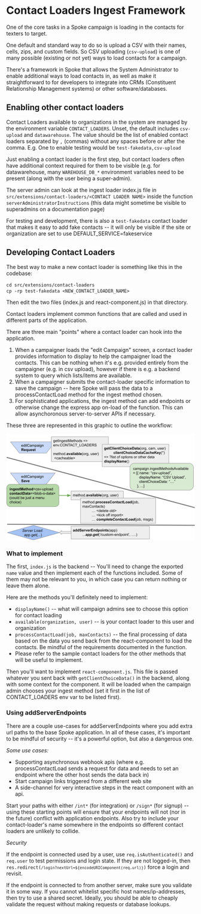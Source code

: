 # Contact Loaders Ingest Framework

One of the core tasks in a Spoke campaign is loading in the contacts for texters to target.

One default and standard way to do so is upload a CSV with their
names, cells, zips, and custom fields. So CSV uploading (`csv-upload`) is
one of many possible (existing or not yet) ways to load contacts for a campaign.

There's a framework in Spoke that allows the System Administrator to enable additional
ways to load contacts in, as well as make it straightforward to for developers to
integrate into CRMs (Constituent Relationship Management systems) or other software/databases.

## Enabling other contact loaders

Contact Loaders available to organizations in the system are managed by the
environment variable `CONTACT_LOADERS`. Unset, the default includes `csv-upload` and
`datawarehouse`. The value should be the list of enabled contact loaders separated by `,` (commas)
without any spaces before or after the comma. E.g. One to enable testing would be `test-fakedata,csv-upload`

Just enabling a contact loader is the first step, but contact loaders often
have additional context required for them to be visible (e.g. for datawarehouse, many `WAREHOUSE_DB_*`
environment variables need to be present (along with the user being a super-admin).

The server admin can look at the ingest loader index.js file in `src/extensions/contact-loaders/<CONTACT LOADER NAME>`
inside the function `serverAdministratorInstructions`
(this data might sometime be visible to superadmins on a documentation page)

For testing and development, there is also a `test-fakedata` contact loader that makes it easy to
add fake contacts -- it will only be visible if the site or organization are set to use
DEFAULT_SERVICE=fakeservice

## Developing Contact Loaders

The best way to make a new contact loader is something like this in the codebase:

```
cd src/extensions/contact-loaders
cp -rp test-fakedata <NEW_CONTACT_LOADER_NAME>
```

Then edit the two files (index.js and react-component.js) in that directory.

Contact loaders implement common functions that are called and used in different parts of the application.

There are three main "points" where a contact loader can hook into the application.

1. When a campaigner loads the "edit Campaign" screen, a contact loader provides information to display to
   help the campaigner load the contacts. This can be nothing when it's e.g. provided entirely from the
   campaigner (e.g. in csv upload), however if there is e.g. a backend system to query which lists/items
   are available.
2. When a campaigner submits the contact-loader specific information to save the campaign -- here
   Spoke will pass the data to a processContactLoad method for the ingest method chosen.
3. For sophisticated applications, the ingest method can add endpoints or otherwise change the
   express app on-load of the function. This can allow asynchoronous server-to-server APIs if necessary.

These three are represented in this graphic to outline the workflow:

![Contact Ingest Method Integrations](images/ingest-contact-methods-diagram.svg "Three places where contact ingest methods hook into the application described above")

### What to implement

The first, `index.js` is the backend -- You'll need to change the exported `name` value
and then implement each of the functions included. Some of them may not be relevant to you,
in which case you can return nothing or leave them alone.

Here are the methods you'll definitely need to implement:

- `displayName()` -- what will campaign admins see to choose this option for contact loading
- `available(organization, user)` -- is your contact loader to this user and organization
- `processContactLoad(job, maxContacts)` -- the final processing of data based on the data you send back from the react-component to load the contacts. Be mindful of the requirements documented in the function.
- Please refer to the sample contact loaders for the other methods that will be useful to implement.

Then you'll want to implement `react-component.js`. This file is passed whatever you sent back with
`getClientChoiceData()` in the backend, along with some context for the component. It will be loaded
when the campaign admin chooses your ingest method (set it first in the list of CONTACT_LOADERS env
var to be listed first).

### Using addServerEndpoints

There are a couple use-cases for addServerEndpoints where you add extra url paths
to the base Spoke application.  In all of these cases, it's important to be mindful of
security -- it's a powerful option, but also a dangerous one.

*Some use cases:*

* Supporting asynchronous webhook apis (where e.g. processContactLoad sends a request for data and needs to set an endpoint where the other host sends the data back in)
* Start campaign links triggered from a different web site
* A side-channel for very interactive steps in the react component with an api.

Start your paths with either `/int*` (for integration) or `/sign*` (for signup) --
using these starting points will ensure that your endpoints will not (nor in the future)
conflict with application endpoints.  Also try to include your contact-loader's name
somewhere in the endpoints so different contact loaders are unlikely to collide.

*Security*

If the endpoint is connected used by a user, use `req.isAuthenticated()` and `req.user` to
test permissions and login state.  If they are not logged-in, then
<code>res.redirect(`/login?nextUrl=${encodeURIComponent(req.url)}`)</code> force a login and
revisit.

If the endpoint is connected to from another server, make sure you validate it in some way.
If you cannot whitelist specific host names/ip-addresses, then try to use a shared secret.
Ideally, you should be able to cheaply validate the request without making requests or
database lookups.


